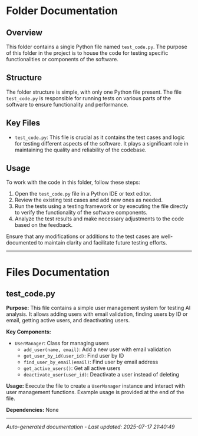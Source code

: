 # Folder Documentation

## Overview
This folder contains a single Python file named `test_code.py`. The purpose of this folder in the project is to house the code for testing specific functionalities or components of the software.

## Structure
The folder structure is simple, with only one Python file present. The file `test_code.py` is responsible for running tests on various parts of the software to ensure functionality and performance.

## Key Files
- `test_code.py`: This file is crucial as it contains the test cases and logic for testing different aspects of the software. It plays a significant role in maintaining the quality and reliability of the codebase.

## Usage
To work with the code in this folder, follow these steps:
1. Open the `test_code.py` file in a Python IDE or text editor.
2. Review the existing test cases and add new ones as needed.
3. Run the tests using a testing framework or by executing the file directly to verify the functionality of the software components.
4. Analyze the test results and make necessary adjustments to the code based on the feedback.

Ensure that any modifications or additions to the test cases are well-documented to maintain clarity and facilitate future testing efforts.

---

# Files Documentation

## test_code.py

**Purpose:** This file contains a simple user management system for testing AI analysis. It allows adding users with email validation, finding users by ID or email, getting active users, and deactivating users.

**Key Components:**
- `UserManager`: Class for managing users
  - `add_user(name, email)`: Add a new user with email validation
  - `get_user_by_id(user_id)`: Find user by ID
  - `find_user_by_email(email)`: Find user by email address
  - `get_active_users()`: Get all active users
  - `deactivate_user(user_id)`: Deactivate a user instead of deleting

**Usage:** Execute the file to create a `UserManager` instance and interact with user management functions. Example usage is provided at the end of the file.

**Dependencies:** None

---
*Auto-generated documentation - Last updated: 2025-07-17 21:40:49*
